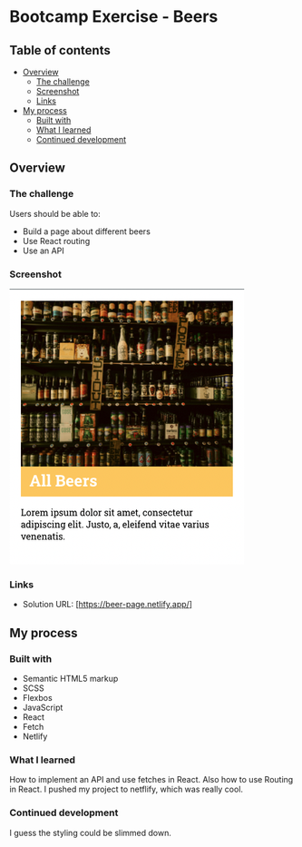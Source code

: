 # Bootcamp Exercise - Beers

## Table of contents

- [Overview](#overview)
  - [The challenge](#the-challenge)
  - [Screenshot](#screenshot)
  - [Links](#links)
- [My process](#my-process)
  - [Built with](#built-with)
  - [What I learned](#what-i-learned)
  - [Continued development](#continued-development)

## Overview

### The challenge

Users should be able to:

- Build a page about different beers
- Use React routing
- Use an API 

### Screenshot

![](./Screenshot.png)

### Links

- Solution URL: [https://beer-page.netlify.app/]

## My process

### Built with

- Semantic HTML5 markup
- SCSS
- Flexbos
- JavaScript
- React
- Fetch
- Netlify

### What I learned

How to implement an API and use fetches in React. Also how to use Routing in React. I pushed my project to netflify, which was really cool. 


### Continued development

I guess the styling could be slimmed down. 

